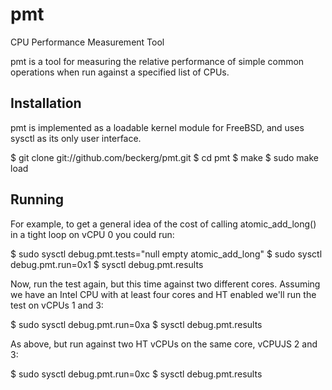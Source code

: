 # pmt

CPU Performance Measurement Tool

pmt is a tool for measuring the relative performance of simple common operations
when run against a specified list of CPUs.


## Installation

pmt is implemented as a loadable kernel module for FreeBSD, and uses sysctl
as its only user interface.

$ git clone git://github.com/beckerg/pmt.git
$ cd pmt
$ make
$ sudo make load


## Running

For example, to get a general idea of the cost of calling atomic_add_long()
in a tight loop on vCPU 0 you could run:

$ sudo sysctl debug.pmt.tests="null empty atomic_add_long"
$ sudo sysctl debug.pmt.run=0x1
$ sysctl debug.pmt.results

Now, run the test again, but this time against two different cores.  Assuming
we have an Intel CPU with at least four cores and HT enabled we'll run the
test on vCPUs 1 and 3:

$ sudo sysctl debug.pmt.run=0xa
$ sysctl debug.pmt.results

As above, but run against two HT vCPUs on the same core, vCPUJS 2 and 3:

$ sudo sysctl debug.pmt.run=0xc
$ sysctl debug.pmt.results

